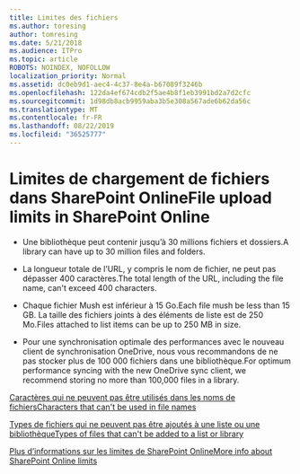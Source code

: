 ```yaml
---
title: Limites des fichiers
ms.author: toresing
author: tomresing
ms.date: 5/21/2018
ms.audience: ITPro
ms.topic: article
ROBOTS: NOINDEX, NOFOLLOW
localization_priority: Normal
ms.assetid: dc0eb9d1-aec4-4c37-8e4a-b67089f3246b
ms.openlocfilehash: 122da4ef674cdb2f5ae4b8f1eb3991bd2a7d2cfc
ms.sourcegitcommit: 1d98db8acb9959aba3b5e308a567ade6b62da56c
ms.translationtype: MT
ms.contentlocale: fr-FR
ms.lasthandoff: 08/22/2019
ms.locfileid: "36525777"
---
```

# <a name="file-upload-limits-in-sharepoint-online"></a><span data-ttu-id="a722e-102">Limites de chargement de fichiers dans SharePoint Online</span><span class="sxs-lookup"><span data-stu-id="a722e-102">File upload limits in SharePoint Online</span></span>

- <span data-ttu-id="a722e-103">Une bibliothèque peut contenir jusqu’à 30 millions fichiers et dossiers.</span><span class="sxs-lookup"><span data-stu-id="a722e-103">A library can have up to 30 million files and folders.</span></span>
    
- <span data-ttu-id="a722e-104">La longueur totale de l’URL, y compris le nom de fichier, ne peut pas dépasser 400 caractères.</span><span class="sxs-lookup"><span data-stu-id="a722e-104">The total length of the URL, including the file name, can't exceed 400 characters.</span></span>
    
- <span data-ttu-id="a722e-105">Chaque fichier Mush est inférieur à 15 Go.</span><span class="sxs-lookup"><span data-stu-id="a722e-105">Each file mush be less than 15 GB.</span></span> <span data-ttu-id="a722e-106">La taille des fichiers joints à des éléments de liste est de 250 Mo.</span><span class="sxs-lookup"><span data-stu-id="a722e-106">Files attached to list items can be up to 250 MB in size.</span></span>
    
- <span data-ttu-id="a722e-107">Pour une synchronisation optimale des performances avec le nouveau client de synchronisation OneDrive, nous vous recommandons de ne pas stocker plus de 100 000 fichiers dans une bibliothèque.</span><span class="sxs-lookup"><span data-stu-id="a722e-107">For optimum performance syncing with the new OneDrive sync client, we recommend storing no more than 100,000 files in a library.</span></span> 
    
[<span data-ttu-id="a722e-108">Caractères qui ne peuvent pas être utilisés dans les noms de fichiers</span><span class="sxs-lookup"><span data-stu-id="a722e-108">Characters that can't be used in file names</span></span>](https://go.microsoft.com/fwlink/?linkid=866430)
  
[<span data-ttu-id="a722e-109">Types de fichiers qui ne peuvent pas être ajoutés à une liste ou une bibliothèque</span><span class="sxs-lookup"><span data-stu-id="a722e-109">Types of files that can't be added to a list or library</span></span>](https://go.microsoft.com/fwlink/?linkid=273757)
  
[<span data-ttu-id="a722e-110">Plus d’informations sur les limites de SharePoint Online</span><span class="sxs-lookup"><span data-stu-id="a722e-110">More info about SharePoint Online limits</span></span>](https://go.microsoft.com/fwlink/?linkid=271273)
  

